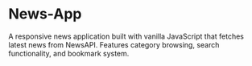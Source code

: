 # News-App
A responsive news application built with vanilla JavaScript that fetches latest news from NewsAPI. Features category browsing, search functionality, and bookmark system.
